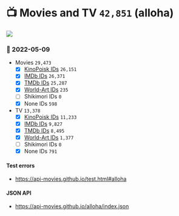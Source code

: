 # :tv: Movies and TV `42,851` (alloha)

<a href="https://API-Movies.github.io"><img src="https://API-Movies.github.io/banner.png?cache"></a>

### :date: 2022-05-09
- Movies `29,473`
  - [x] <a href="https://API-Movies.github.io/alloha/movie_kinopoisk_ids.json">KinoPoisk IDs</a> `26,151`
  - [x] <a href="https://API-Movies.github.io/alloha/movie_imdb_ids.json">IMDb IDs</a> `26,371`
  - [x] <a href="https://API-Movies.github.io/alloha/movie_tmdb_ids.json">TMDb IDs</a> `25,287`
  - [x] <a href="https://API-Movies.github.io/alloha/movie_world_art_ids.json">World-Art IDs</a> `235`
  - [ ] Shikimori IDs `0`
  - [x] None IDs `598`
- TV `13,378`
  - [x] <a href="https://API-Movies.github.io/alloha/tv_kinopoisk_ids.json">KinoPoisk IDs</a> `11,233`
  - [x] <a href="https://API-Movies.github.io/alloha/tv_imdb_ids.json">IMDb IDs</a> `9,827`
  - [x] <a href="https://API-Movies.github.io/alloha/tv_tmdb_ids.json">TMDb IDs</a> `8,495`
  - [x] <a href="https://API-Movies.github.io/alloha/tv_world_art_ids.json">World-Art IDs</a> `1,377`
  - [ ] Shikimori IDs `0`
  - [x] None IDs `791`
#### Test errors
- <a href='https://api-movies.github.io/test.html#alloha'>https://api-movies.github.io/test.html#alloha</a>
#### JSON API
- <a href='https://api-movies.github.io/alloha/index.json'>https://api-movies.github.io/alloha/index.json</a>
